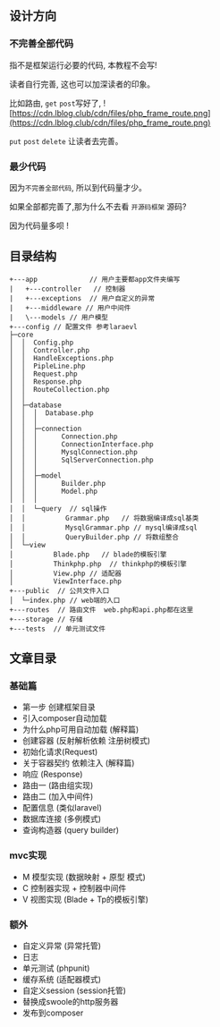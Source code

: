 ## 设计方向
### 不完善全部代码
指不是框架运行必要的代码, 本教程不会写!

读者自行完善, 这也可以加深读者的印象。

比如路由, `get` `post`写好了,
![https://cdn.lblog.club/cdn/files/php_frame_route.png](https://cdn.lblog.club/cdn/files/php_frame_route.png)

`put` `post` `delete` 让读者去完善。


### 最少代码
因为`不完善全部代码`, 所以到代码量才少。


如果全部都完善了,那为什么不去看 `开源码框架` 源码?

因为代码量多呗 !

## 目录结构
```
+---app             // 用户主要都app文件夹编写
|   +---controller   // 控制器
|   +---exceptions  // 用户自定义的异常
|   +---middleware // 用户中间件
|   \---models // 用户模型
+---config // 配置文件 参考laraevl
├─core
│  │  Config.php
│  │  Controller.php
│  │  HandleExceptions.php
│  │  PipleLine.php
│  │  Request.php
│  │  Response.php
│  │  RouteCollection.php
│  │
│  ├─database
│  │  │  Database.php
│  │  │
│  │  ├─connection
│  │  │      Connection.php 
│  │  │      ConnectionInterface.php
│  │  │      MysqlConnection.php
│  │  │      SqlServerConnection.php
│  │  │
│  │  ├─model
│  │  │      Builder.php
│  │  │      Model.php 
│  │  │
│  │  └─query  // sql操作
│  │          Grammar.php   // 将数据编译成sql基类
│  │          MysqlGrammar.php // mysql编译成sql
│  │          QueryBuilder.php // 将数组整合
│  └─view
│          Blade.php   // blade的模板引擎
│          Thinkphp.php  // thinkphp的模板引擎
│          View.php // 适配器
│          ViewInterface.php 
+---public  // 公共文件入口
│  └─index.php // web端的入口
+---routes  // 路由文件  web.php和api.php都在这里
+---storage // 存储 
+---tests  // 单元测试文件
```


## 文章目录
### 基础篇
* 第一步 创建框架目录  
* 引入composer自动加载 
* 为什么php可用自动加载 (解释篇) 
* 创建容器 (反射解析依赖 注册树模式) 
* 初始化请求(Request) 
* 关于容器契约 依赖注入 (解释篇)
* 响应 (Response) 
* 路由一 (路由组实现)
* 路由二 (加入中间件)
* 配置信息 (类似laravel)
* 数据库连接 (多例模式)
* 查询构造器 (query builder)
### mvc实现
* M 模型实现 (数据映射 + 原型 模式) 
* C 控制器实现 + 控制器中间件
* V 视图实现 (Blade + Tp的模板引擎)
### 额外
* 自定义异常 (异常托管)
* 日志
* 单元测试 (phpunit)
* 缓存系统 (适配器模式)
* 自定义session (session托管)
* 替换成swoole的http服务器
* 发布到composer

